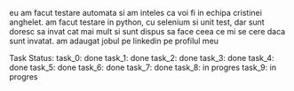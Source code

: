 eu am facut testare automata si am inteles ca voi fi in echipa cristinei anghelet.
am facut testare in python, cu selenium si unit test, dar sunt doresc sa invat cat mai mult si sunt dispus sa face ceea ce mi se cere daca sunt invatat.
am adaugat jobul pe linkedin pe profilul meu

Task Status:
task_0: done
task_1: done
task_2: done
task_3: done
task_4: done
task_5: done
task_6: done
task_7: done
task_8: in progres
task_9: in progres
